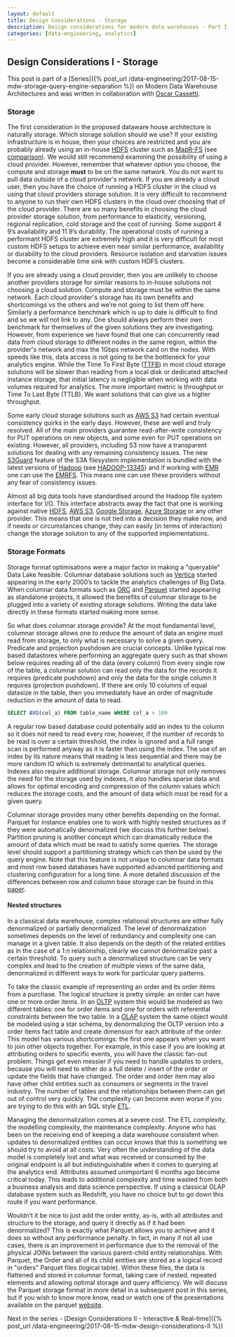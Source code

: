```yaml
---
layout: default
title: Design Considerations - Storage
description: Design considerations for modern data warehouses - Part I
categories: [data-engineering, analytics]
---
```


## Design Considerations I - Storage

This post is part of a [Series]({% post_url /data-engineering/2017-08-15-mdw-storage-query-engine-separation %}) on Modern Data Warehouse Architectures and was written in collaboration with [Oscar Cassetti](https://ocassetti.github.io).

### Storage

The first consideration in the proposed dataware house architecture is naturally storage. Which storage solution should we use? If your existing infrastructure is in house, then your choices are restricted and you are probably already using an in-house [HDFS](http://hadoop.apache.org/) cluster such as [MapR-FS](https://mapr.com/products/mapr-fs/) (see [comparison](https://mapr.com/blog/mapr-fs-vs-hdfs-5-minute-guide-understanding-their-differences-whiteboard-walkthrough/)). We would still recommend examining the possibility of using a cloud provider. However, remember that whatever option you choose, the compute and storage **must** to be on the same network. You do not want to pull data outside of a cloud provider's network. If you are already a cloud user, then you have the choice of running a HDFS cluster in the cloud vs using that cloud providers storage solution. It is very difficult to recommend to anyone to run their own HDFS clusters in the cloud over choosing that of the cloud provider. There are so many benefits in choosing the cloud provider storage solution, from performance to elasticity, versioning, regional replication, cold storage and the cost of running. Some support 4 9’s availability and 11 9’s durability. The operational costs of running a performant HDFS cluster are extremely high and it is very difficult for most custom HDFS setups to achieve even near similar performance, availability or durability to the cloud providers. Resource isolation and starvation issues become a considerable time sink with custom HDFS clusters. 

If you are already using a cloud provider, then you are unlikely to choose another providers storage for similar reasons to in-house solutions not choosing a cloud solution. Compute and storage must be within the same network. Each cloud provider's storage has its own benefits and shortcomings vs the others and we’re not going to list them off here. Similarly a performance benchmark which is up to date is difficult to find and so we will not link to any. One should always perform their own benchmark for themselves of the given solutions they are investigating. However, from experience we have found that one can concurrently read data from cloud storage to different nodes in the same region, within the provider's network and max the 1Gbps network card on the nodes. With speeds like this, data access is not going to be the bottleneck for your analytics engine. While the Time To First Byte ([TTFB](https://en.wikipedia.org/wiki/Time_To_First_Byte)) in most cloud storage solutions will be slower than reading from a local disk or dedicated attached instance storage, that initial latency is negligible when working with data volumes required for analytics. The more important metric is throughput or Time To Last Byte (TTLB). We want solutions that can give us a higher throughput.  

Some early cloud storage solutions such as [AWS S3](https://aws.amazon.com/s3/) had certain eventual consistency quirks in the early days. However, these are well and truly resolved. All of the main providers guarantee read-after-write consistency for PUT operations on new objects, and some even for PUT operations on existing. However, all providers, including S3 now have a transparent solutions for dealing with any remaining consistency issues. The new [S3Guard](https://docs.hortonworks.com/HDPDocuments/HDP2/HDP-2.6.1/bk_cloud-data-access/content/s3-guard.html) feature of the S3A filesystem implementation is bundled with the latest versions of [Hadoop](http://hadoop.apache.org/) (see [HADOOP-13345](https://issues.apache.org/jira/browse/HADOOP-13345)) and if working with [EMR](https://aws.amazon.com/emr/) one can use the [EMRFS](http://docs.aws.amazon.com/emr/latest/ManagementGuide/emr-fs.html). This means one can use these providers without any fear of consistency issues.

Almost all big data tools have standardised around the Hadoop file system interface for I/O. This interface abstracts away the fact that one is working against native [HDFS](http://hadoop.apache.org/), [AWS S3](https://aws.amazon.com/s3/), [Google Storage](https://cloud.google.com/storage/), [Azure Storage](https://docs.microsoft.com/en-us/azure/storage/storage-introduction) or any other provider. This means that one is not tied into a decision they make now, and if needs or circumstances change, they can easily (in terms of interaction) change the storage solution to any of the supported implementations.

### Storage Formats

Storage format optimisations were a major factor in making a "queryable" Data Lake feasible. Columnar database solutions such as [Vertica](https://www.vertica.com) started appearing in the early 2000’s to tackle the analytics challenges of Big Data. When columnar data formats such as [ORC](https://orc.apache.org/) and [Parquet](https://parquet.apache.org/) started appearing as standalone projects, it allowed the benefits of columnar storage to be plugged into a variety of existing storage solutions. Writing the data lake directly in these formats started making more sense.

So what does columnar storage provide? At the most fundamental level, columnar storage allows one to reduce the amount of data an engine must read from storage, to only what is necessary to solve a given query. Predicate and projection pushdown are crucial concepts. Unlike typical row based datastores where performing an aggregate query such as that shown below requires reading all of the data (every column) from every single row of the table, a columnar solution can read only the data for the records it requires (predicate pushdown)  and only the data for the single column it requires (projection pushdown). If there are only 10 columns of equal datasize in the table, then you immediately have an order of magnitude reduction in the amount of data to read.  

```sql
SELECT AVG(col_a) FROM table_name WHERE col_a > 100
```

A regular row based database could potentially add an index to the column so it does not need to read every row, however, if the number of records to be read is over a certain threshold, the index is ignored and a full range scan is performed anyway as it is faster than using the index. The use of an index by its nature means that reading is less sequential and there may be more random IO which is extremely detrimental to analytical queries. Indexes also require additional storage. Columnar storage not only removes the need for the storage used by indexes, it also handles sparse data and allows for optimal encoding and compression of the column values which reduces the storage costs, and the amount of data which must be read for a given query. 

Columnar storage provides many other benefits depending on the format. Parquet for instance enables one to work with highly nested structures as if they were automatically denormalized (we discuss this further below). Partition pruning is another concept which can dramatically reduce the amount of data which must be read to satisfy some queries. The storage level should support a partitioning strategy which can then be used by the query engine. Note that this feature is not unique to columnar data formats and most row based databases have supported advanced partitioning and clustering configuration for a long time. A more detailed discussion of the differences between row and column base storage can be found in this [paper](http://db.csail.mit.edu/pubs/ssbm.pdf).

#### Nested structures

In a classical data warehouse, complex relational structures are either fully denormalized or partially denormalized. The level of denormalization sometimes depends on the level of redundancy and complexity one can manage in a given table. It also depends on the depth of the related entities as in the case of a 1:n relationship, clearly we cannot denormalize past a certain threshold. To query such a denormalized structure can be very complex and lead to the creation of multiple views of the same data, denormalized in different ways to work for particular query patterns. 

To take the classic example of representing an order and its order items from a purchase. The logical structure is pretty simple: an order can have one or more order items. In an [OLTP](https://en.wikipedia.org/wiki/Online_transaction_processing) system this would be modeled as two different tables: one for order items and one for orders with referential constraints between the two table. In a [OLAP](https://en.wikipedia.org/wiki/Online_analytical_processing) system the same object would be modeled using a star schema, by denormalizing the OLTP version into a order items fact table and create dimension for each attribute of the order. This model has various shortcomings: the first one appears when you want to join other objects together. For example, in this case if you are looking at attributing orders to specific events, you will have the classic fan-out problem. Things get even messier if you need to handle updates to orders, because you will need to either do a full delete / insert of the order or update the fields that have changed. The order and order item may also have other child entities such as consumers or segments in the travel industry. The number of tables and the relationships between them can get out of control very quickly. The complexity can become even worse if you are trying to do this with an SQL style [ETL](https://en.wikipedia.org/wiki/Extract,_transform,_load).

Managing the denormalization comes at a severe cost. The ETL complexity, the modelling complexity, the maintenance complexity. Anyone who has been on the receiving end of keeping a data warehouse consistent when updates to denormalized entities can occur knows that this is something we should try to avoid at all costs. Very often the understanding of the data model is completely lost and what was received or consumed by the original endpoint is all but indistinguishable when it comes to querying at the analytics end. Attributes assumed unimportant 6 months ago become critical today. This leads to additional complexity and time wasted from both a business analysis and data science perspective. If using a classical OLAP database system such as Redshift, you have no choice but to go down this route if you want performance. 

Wouldn’t it be nice to just add the order entity, as-is, with all attributes and structure to the storage, and query it directly as if it had been denormalized? This is exactly what Parquet allows you to achieve and it does so without any performance penalty. In fact, in many if not all use cases, there is an improvement in performance due to the removal of the physical JOINs between the various parent-child entity relationships. With Parquet, the Order and all of its child entities are stored as a logical record in "orders" Parquet files (logical table). Within these files, the data is flattened and stored in columnar format, taking care of nested, repeated elements and allowing optimal storage and query efficiency. We will discuss the Parquet storage format in more detail in a subsequent post in this series, but if you wish to know more know, read or watch one of the presentations available on the parquet [website](https://parquet.apache.org/presentations/).


Next in the series - [Design Considerations II - Interactive & Real-time]({% post_url /data-engineering/2017-08-15-mdw-design-considerations-II %})